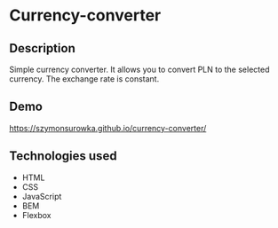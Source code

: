 # Currency-converter

## Description

Simple currency converter. It allows you to convert PLN to the selected currency. The exchange rate is constant.

## Demo

https://szymonsurowka.github.io/currency-converter/

## Technologies used

- HTML
- CSS
- JavaScript
- BEM
- Flexbox
